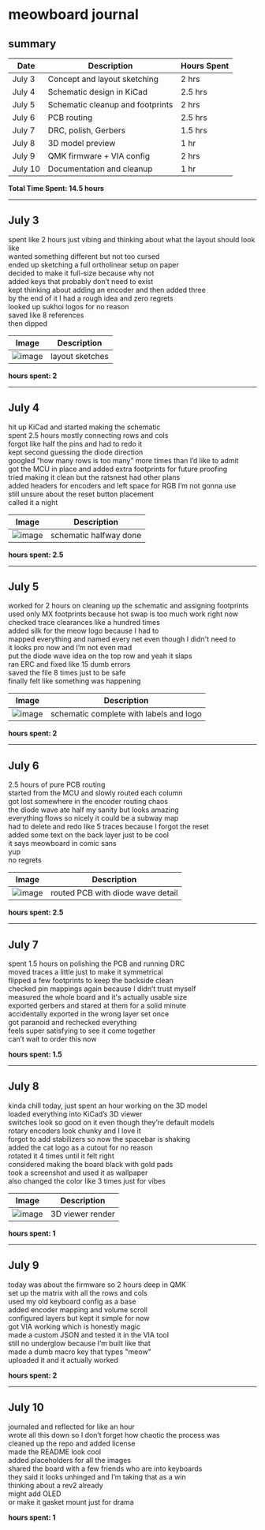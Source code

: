 # meowboard journal

## summary

| Date       | Description                      | Hours Spent |
|------------|----------------------------------|-------------|
| July 3     | Concept and layout sketching     | 2 hrs       |
| July 4     | Schematic design in KiCad        | 2.5 hrs     |
| July 5     | Schematic cleanup and footprints | 2 hrs       |
| July 6     | PCB routing                      | 2.5 hrs     |
| July 7     | DRC, polish, Gerbers             | 1.5 hrs     |
| July 8     | 3D model preview                 | 1 hr        |
| July 9     | QMK firmware + VIA config        | 2 hrs       |
| July 10    | Documentation and cleanup        | 1 hr        |

**Total Time Spent: 14.5 hours**

---

## July 3  
spent like 2 hours just vibing and thinking about what the layout should look like  
wanted something different but not too cursed  
ended up sketching a full ortholinear setup on paper  
decided to make it full-size because why not  
added keys that probably don’t need to exist  
kept thinking about adding an encoder and then added three  
by the end of it I had a rough idea and zero regrets  
looked up sukhoi logos for no reason  
saved like 8 references  
then dipped  

| Image | Description |
|-------|-------------|
|  ![image](https://github.com/user-attachments/assets/e44237c0-44e5-44f7-b99f-43783d6d8b95)  | layout sketches |

**hours spent: 2**

---

## July 4  
hit up KiCad and started making the schematic  
spent 2.5 hours mostly connecting rows and cols  
forgot like half the pins and had to redo it  
kept second guessing the diode direction  
googled “how many rows is too many” more times than I’d like to admit  
got the MCU in place and added extra footprints for future proofing  
tried making it clean but the ratsnest had other plans  
added headers for encoders and left space for RGB I’m not gonna use  
still unsure about the reset button placement  
called it a night  

| Image | Description |
|-------|-------------|
|  ![image](https://github.com/user-attachments/assets/a4ba1d47-a832-4ba4-b8dd-b18ce85a08b1) | schematic halfway done |

**hours spent: 2.5**

---

## July 5  
worked for 2 hours on cleaning up the schematic and assigning footprints  
used only MX footprints because hot swap is too much work right now  
checked trace clearances like a hundred times  
added silk for the meow logo because I had to  
mapped everything and named every net even though I didn't need to  
it looks pro now and I’m not even mad  
put the diode wave idea on the top row and yeah it slaps  
ran ERC and fixed like 15 dumb errors  
saved the file 8 times just to be safe  
finally felt like something was happening  

| Image | Description |
|-------|-------------|
|  ![image](https://github.com/user-attachments/assets/0c89c74e-b618-48f5-8106-c79502117a90)  | schematic complete with labels and logo |

**hours spent: 2**

---

## July 6  
2.5 hours of pure PCB routing  
started from the MCU and slowly routed each column  
got lost somewhere in the encoder routing chaos  
the diode wave ate half my sanity but looks amazing  
everything flows so nicely it could be a subway map  
had to delete and redo like 5 traces because I forgot the reset  
added some text on the back layer just to be cool  
it says meowboard in comic sans  
yup  
no regrets  

| Image | Description |
|-------|-------------|
|  ![image](https://github.com/user-attachments/assets/a5357aab-fefa-43c8-b3ac-402146b40037) | routed PCB with diode wave detail |

**hours spent: 2.5**

---

## July 7  
spent 1.5 hours on polishing the PCB and running DRC  
moved traces a little just to make it symmetrical  
flipped a few footprints to keep the backside clean  
checked pin mappings again because I didn’t trust myself  
measured the whole board and it's actually usable size  
exported gerbers and stared at them for a solid minute  
accidentally exported in the wrong layer set once  
got paranoid and rechecked everything  
feels super satisfying to see it come together  
can’t wait to order this now  


**hours spent: 1.5**

---

## July 8  
kinda chill today, just spent an hour working on the 3D model  
loaded everything into KiCad’s 3D viewer  
switches look so good on it even though they’re default models  
rotary encoders look chunky and I love it  
forgot to add stabilizers so now the spacebar is shaking  
added the cat logo as a cutout for no reason  
rotated it 4 times until it felt right  
considered making the board black with gold pads  
took a screenshot and used it as wallpaper  
also changed the color like 3 times just for vibes  

| Image | Description |
|-------|-------------|
|    ![image](https://github.com/user-attachments/assets/5dcfec1f-b824-4958-bd28-0b57ebd84642) | 3D viewer render  |

**hours spent: 1**

---

## July 9  
today was about the firmware so 2 hours deep in QMK  
set up the matrix with all the rows and cols  
used my old keyboard config as a base  
added encoder mapping and volume scroll  
configured layers but kept it simple for now  
got VIA working which is honestly magic  
made a custom JSON and tested it in the VIA tool  
still no underglow because I’m built like that  
made a dumb macro key that types "meow"  
uploaded it and it actually worked  


**hours spent: 2**

---

## July 10  
journaled and reflected for like an hour  
wrote all this down so I don’t forget how chaotic the process was  
cleaned up the repo and added license  
made the README look cool  
added placeholders for all the images  
shared the board with a few friends who are into keyboards  
they said it looks unhinged and I’m taking that as a win  
thinking about a rev2 already  
might add OLED  
or make it gasket mount just for drama  



**hours spent: 1**


